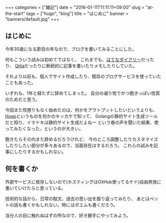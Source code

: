 +++
categories = ["雑記"]
date = "2016-01-11T11:11:11+09:00"
slug = "at-the-start"
tags = ["hugo", "blog"]
title = "はじめに"
banner = "banners/default.jpg"
+++

## はじめに ##

今年30歳になる節目の年なので、ブログを書いてみることにした。

何もこういう試みは初めてではなく、
これまでも、[はてなダイアリー](https://d.hatena.ne.jp/yuto_sasaki/)だったり、
[Qiita](https://qiita.com/yewton)だったりに断続的に記事を書いたりメモしたりしていた。

それより以前も、個人でサイト作成したり、既存のブログサービスを使っていたこともあった。

いずれも、1年と経たずに辞めてしまった。
自分の凝り性でかつ飽きっぽい性質のためだと思う。

今回また性懲りもなく始めたのは、何かをアウトプットしたいというよりも、
[Hugo](https://gohugo.io/)というものを何かのキッカケで知って、
Golangの静的サイト生成ツールだと知り、イマドキは静的サイト生成だよねー
という巷の声を聞いた結果、使ってみたくなった、というのが大きい。

飽きたらその内また辞めるだろうけれど、
今のところ調整したりカスタマイズしたりしたい部分が多々あるので、当面存在はするだろう。
これらの試みを記事にしたりするかもしれない。

## 何を書くか ##
外部サービスに依存しないので(ホスティングはGitHub使ってるケド)自由奔放に書いていけたらと思っている。

技術的な話から、日常の駄文、過去の思い出を振り返ってみたり、
あとはペットの話も書くかもしれない。時にはポエムも書くだろう。

当分人の目に触れぬはずの所なので、好き勝手にやってみよう。
